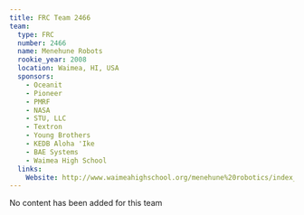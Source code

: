 ```yaml
---
title: FRC Team 2466
team:
  type: FRC
  number: 2466
  name: Menehune Robots
  rookie_year: 2008
  location: Waimea, HI, USA
  sponsors:
    - Oceanit
    - Pioneer
    - PMRF
    - NASA
    - STU, LLC
    - Textron
    - Young Brothers
    - KEDB Aloha 'Ike
    - BAE Systems
    - Waimea High School
  links:
    Website: http://www.waimeahighschool.org/menehune%20robotics/index_robotics.htm
---
```

No content has been added for this team